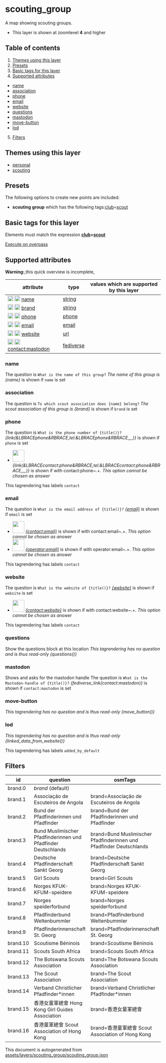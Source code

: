 [//]: # (WARNING: this file is automatically generated. Please find the sources at the bottom and edit those sources)

# scouting_group

A map showing scouting groups.

 - This layer is shown at zoomlevel **4** and higher

## Table of contents

1. [Themes using this layer](#themes-using-this-layer)
2. [Presets](#presets)
3. [Basic tags for this layer](#basic-tags-for-this-layer)
4. [Supported attributes](#supported-attributes)
  - [name](#name)
  - [association](#association)
  - [phone](#phone)
  - [email](#email)
  - [website](#website)
  - [questions](#questions)
  - [mastodon](#mastodon)
  - [move-button](#move-button)
  - [lod](#lod)
5. [Filters](#filters)

## Themes using this layer

 - [personal](https://mapcomplete.org/personal)
 - [scouting](https://mapcomplete.org/scouting)

## Presets

The following options to create new points are included:

 - **scouting group** which has the following tags:<a href='https://wiki.openstreetmap.org/wiki/Key:club' target='_blank'>club</a>=<a href='https://wiki.openstreetmap.org/wiki/Tag:club%3Dscout' target='_blank'>scout</a>

## Basic tags for this layer

Elements must match the expression **<a href='https://wiki.openstreetmap.org/wiki/Key:club' target='_blank'>club</a>=<a href='https://wiki.openstreetmap.org/wiki/Tag:club%3Dscout' target='_blank'>scout</a>**

[Execute on overpass](http://overpass-turbo.eu/?Q=%5Bout%3Ajson%5D%5Btimeout%3A90%5D%3B%28%20%20%20%20nwr%5B%22club%22%3D%22scout%22%5D%28%7B%7Bbbox%7D%7D%29%3B%0A%29%3Bout%20body%3B%3E%3Bout%20skel%20qt%3B)

## Supported attributes

**Warning:**,this quick overview is incomplete,

| attribute | type | values which are supported by this layer |
-----|-----|----- |
| <a target="_blank" href='https://taginfo.openstreetmap.org/keys/name#values'><img src='https://mapcomplete.org/assets/svg/search.svg' height='18px'></a> <a target="_blank" href='https://taghistory.raifer.tech/?#***/name/'><img src='https://mapcomplete.org/assets/svg/statistics.svg' height='18px'></a> [name](https://wiki.openstreetmap.org/wiki/Key:name) | [string](../SpecialInputElements.md#string) |  |
| <a target="_blank" href='https://taginfo.openstreetmap.org/keys/brand#values'><img src='https://mapcomplete.org/assets/svg/search.svg' height='18px'></a> <a target="_blank" href='https://taghistory.raifer.tech/?#***/brand/'><img src='https://mapcomplete.org/assets/svg/statistics.svg' height='18px'></a> [brand](https://wiki.openstreetmap.org/wiki/Key:brand) | [string](../SpecialInputElements.md#string) |  |
| <a target="_blank" href='https://taginfo.openstreetmap.org/keys/phone#values'><img src='https://mapcomplete.org/assets/svg/search.svg' height='18px'></a> <a target="_blank" href='https://taghistory.raifer.tech/?#***/phone/'><img src='https://mapcomplete.org/assets/svg/statistics.svg' height='18px'></a> [phone](https://wiki.openstreetmap.org/wiki/Key:phone) | [phone](../SpecialInputElements.md#phone) |  |
| <a target="_blank" href='https://taginfo.openstreetmap.org/keys/email#values'><img src='https://mapcomplete.org/assets/svg/search.svg' height='18px'></a> <a target="_blank" href='https://taghistory.raifer.tech/?#***/email/'><img src='https://mapcomplete.org/assets/svg/statistics.svg' height='18px'></a> [email](https://wiki.openstreetmap.org/wiki/Key:email) | [email](../SpecialInputElements.md#email) |  |
| <a target="_blank" href='https://taginfo.openstreetmap.org/keys/website#values'><img src='https://mapcomplete.org/assets/svg/search.svg' height='18px'></a> <a target="_blank" href='https://taghistory.raifer.tech/?#***/website/'><img src='https://mapcomplete.org/assets/svg/statistics.svg' height='18px'></a> [website](https://wiki.openstreetmap.org/wiki/Key:website) | [url](../SpecialInputElements.md#url) |  |
| <a target="_blank" href='https://taginfo.openstreetmap.org/keys/contact:mastodon#values'><img src='https://mapcomplete.org/assets/svg/search.svg' height='18px'></a> <a target="_blank" href='https://taghistory.raifer.tech/?#***/contact%3Amastodon/'><img src='https://mapcomplete.org/assets/svg/statistics.svg' height='18px'></a> [contact:mastodon](https://wiki.openstreetmap.org/wiki/Key:contact:mastodon) | [fediverse](../SpecialInputElements.md#fediverse) |  |

### name

The question is `What is the name of this group?`
*The name of this group is {name}* is shown if `name` is set

### association

The question is `To which scout association does {name} belong?`
*The scout association of this group is {brand}* is shown if `brand` is set

### phone

The question is `What is the phone number of {title()}?`
*{link(&LBRACEphone&RBRACE,tel:&LBRACEphone&RBRACE,,,,)}* is shown if `phone` is set

 - <img width='38px' height='38px' src='https://dev.mapcomplete.org/./assets/layers/questions/phone.svg'> *{link(&LBRACEcontact:phone&RBRACE,tel:&LBRACEcontact:phone&RBRACE,,,,)}* is shown if with contact:phone~.+. _This option cannot be chosen as answer_

This tagrendering has labels 
`contact`

### email

The question is `What is the email address of {title()}?`
*<a href='mailto:{email}' target='_blank' rel='noopener'>{email}</a>* is shown if `email` is set

 - <img width='38px' height='38px' src='https://dev.mapcomplete.org/./assets/svg/envelope.svg'> *<a href='mailto:{contact:email}' target='_blank' rel='noopener'>{contact:email}</a>* is shown if with contact:email~.+. _This option cannot be chosen as answer_
 - <img width='38px' height='38px' src='https://dev.mapcomplete.org/./assets/svg/envelope.svg'> *<a href='mailto:{operator:email}' target='_blank' rel='noopener'>{operator:email}</a>* is shown if with operator:email~.+. _This option cannot be chosen as answer_

This tagrendering has labels 
`contact`

### website

The question is `What is the website of {title()}?`
*<a href='{website}' rel='nofollow noopener noreferrer' target='_blank'>{website}</a>* is shown if `website` is set

 - <img width='38px' height='38px' src='https://dev.mapcomplete.org/./assets/layers/icons/website.svg'> *<a href='{contact:website}' rel='nofollow noopener noreferrer' target='_blank'>{contact:website}</a>* is shown if with contact:website~.+. _This option cannot be chosen as answer_

This tagrendering has labels 
`contact`

### questions
Show the questions block at this location
_This tagrendering has no question and is thus read-only_
*{questions()}*

### mastodon
Shows and asks for the mastodon handle
The question is `What is the Mastodon-handle of {title()}?`
*{fediverse_link(contact:mastodon)}* is shown if `contact:mastodon` is set

### move-button

_This tagrendering has no question and is thus read-only_
*{move_button()}*

### lod

_This tagrendering has no question and is thus read-only_
*{linked_data_from_website()}*

This tagrendering has labels 
`added_by_default`

## Filters

| id | question | osmTags |
-----|-----|----- |
| brand.0 | *brand* (default) |  |
| brand.1 | Associação de Escuteiros de Angola | brand=Associação de Escuteiros de Angola | brand:wikidata=Q4810279 |
| brand.2 | Bund der Pfadfinderinnen und Pfadfinder | brand=Bund der Pfadfinderinnen und Pfadfinder | brand:wikidata=Q1005225 |
| brand.3 | Bund Muslimischer Pfadfinderinnen und Pfadfinder Deutschlands | brand=Bund Muslimischer Pfadfinderinnen und Pfadfinder Deutschlands | brand:wikidata=Q16318690 |
| brand.4 | Deutsche Pfadfinderschaft Sankt Georg | brand=Deutsche Pfadfinderschaft Sankt Georg | brand:wikidata=Q1203670 |
| brand.5 | Girl Scouts | brand=Girl Scouts | brand:wikidata=Q2576280 | name=Girl Scouts |
| brand.6 | Norges KFUK-KFUM-speidere | brand=Norges KFUK-KFUM-speidere | brand:wikidata=Q8046067 |
| brand.7 | Norges speiderforbund | brand=Norges speiderforbund | brand:wikidata=Q1769346 |
| brand.8 | Pfadfinderbund Weltenbummler | brand=Pfadfinderbund Weltenbummler | brand:wikidata=Q1755705 |
| brand.9 | Pfadfinderinnenschaft St. Georg | brand=Pfadfinderinnenschaft St. Georg | brand:wikidata=Q2081993 |
| brand.10 | Scoutisme Béninois | brand=Scoutisme Béninois | brand:wikidata=Q13534588 |
| brand.11 | Scouts South Africa | brand=Scouts South Africa | brand:wikidata=Q7565791 |
| brand.12 | The Botswana Scouts Association | brand=The Botswana Scouts Association | brand:wikidata=Q7719478 |
| brand.13 | The Scout Association | brand=The Scout Association | brand:wikidata=Q849740 | name=The Scout Association |
| brand.14 | Verband Christlicher Pfadfinder*innen | brand=Verband Christlicher Pfadfinder*innen | brand:wikidata=Q1316309 |
| brand.15 | 香港女童軍總會 Hong Kong Girl Guides Association | brand=香港女童軍總會 | brand:en=Hong Kong Girl Guides Association | brand:wikidata=Q5894627 | brand:zh=香港女童軍總會 | brand:zh-Hans=香港女童军总会 | brand:zh-Hant=香港女童軍總會 |
| brand.16 | 香港童軍總會 Scout Association of Hong Kong | brand=香港童軍總會 Scout Association of Hong Kong | brand:en=Scout Association of Hong Kong | brand:wikidata=Q1883585 | brand:zh=香港童軍總會 | brand:zh-Hans=香港童军总会 | brand:zh-Hant=香港童軍總會 |



This document is autogenerated from [assets/layers/scouting_group/scouting_group.json](https://source.mapcomplete.org/MapComplete/MapComplete/src/branch/develop/assets/layers/scouting_group/scouting_group.json)
